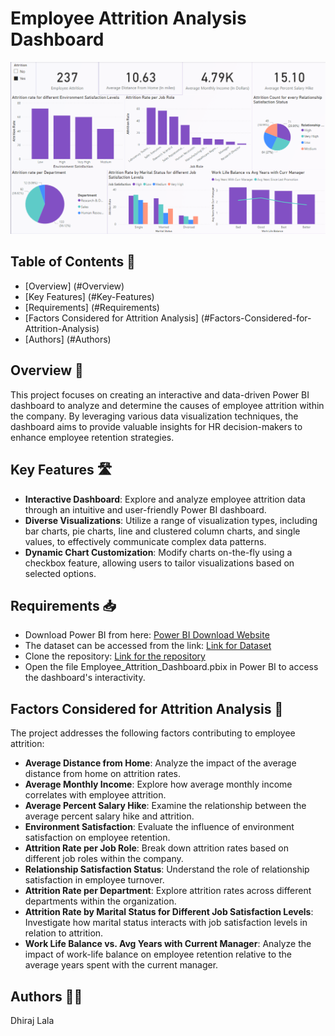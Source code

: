 # Employee Attrition Analysis Dashboard

![Dashboard Image](https://github.com/Dhiraj0107/Employee-Attrition/blob/main/Employee_Attrition_Dashboard.png "Final Dashboard Image")

## Table of Contents 📑
* [Overview] (#Overview)
* [Key Features] (#Key-Features)
* [Requirements] (#Requirements)
* [Factors Considered for Attrition Analysis] (#Factors-Considered-for-Attrition-Analysis)
* [Authors] (#Authors)


## Overview 🎯

This project focuses on creating an interactive and data-driven Power BI dashboard to analyze and determine the causes of employee attrition within the company. By leveraging various data visualization techniques, the dashboard aims to provide valuable insights for HR decision-makers to enhance employee retention strategies.

## Key Features 🛣️

* **Interactive Dashboard**: Explore and analyze employee attrition data through an intuitive and user-friendly Power BI dashboard.
* **Diverse Visualizations**: Utilize a range of visualization types, including bar charts, pie charts, line and clustered column charts, and single values, to effectively communicate complex data patterns.
* **Dynamic Chart Customization**: Modify charts on-the-fly using a checkbox feature, allowing users to tailor visualizations based on selected options.

## Requirements 📥

* Download Power BI from here: [Power BI Download Website](https://powerbi.microsoft.com/en-us/downloads/)
* The dataset can be accessed from the link: [Link for Dataset](https://github.com/Dhiraj0107/Employee-Attrition/blob/main/HR-Employee-Attrition.csv)
* Clone the repository: [Link for the repository](https://github.com/Dhiraj0107/Employee-Attrition/tree/main)
* Open the file Employee_Attrition_Dashboard.pbix in Power BI to access the dashboard's interactivity.

## Factors Considered for Attrition Analysis 🚀

The project addresses the following factors contributing to employee attrition:

* **Average Distance from Home**: Analyze the impact of the average distance from home on attrition rates.
* **Average Monthly Income**: Explore how average monthly income correlates with employee attrition.
* **Average Percent Salary Hike**: Examine the relationship between the average percent salary hike and attrition.
* **Environment Satisfaction**: Evaluate the influence of environment satisfaction on employee retention.
* **Attrition Rate per Job Role**: Break down attrition rates based on different job roles within the company.
* **Relationship Satisfaction Status**: Understand the role of relationship satisfaction in employee turnover.
* **Attrition Rate per Department**: Explore attrition rates across different departments within the organization.
* **Attrition Rate by Marital Status for Different Job Satisfaction Levels**: Investigate how marital status interacts with job satisfaction levels in relation to attrition.
* **Work Life Balance vs. Avg Years with Current Manager**: Analyze the impact of work-life balance on employee retention relative to the average years spent with the current manager.


## Authors 👨‍💻

Dhiraj Lala
